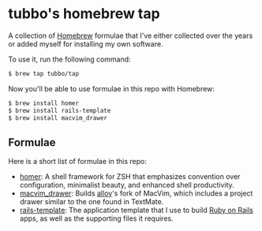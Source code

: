 # tubbo's homebrew tap

A collection of [Homebrew][brew] formulae that I've either collected
over the years or added myself for installing my own software.

To use it, run the following command:

```bash
$ brew tap tubbo/tap
```

Now you'll be able to use formulae in this repo with Homebrew:

```bash
$ brew install homer
$ brew install rails-template
$ brew install macvim_drawer
```

## Formulae

Here is a short list of formulae in this repo:

- [homer][homer]: A shell framework for ZSH that emphasizes convention
  over configuration, minimalist beauty, and enhanced shell productivity.
- [macvim_drawer][macvim]: Builds [alloy][alloy]'s fork of MacVim, which
  includes a project drawer similar to the one found in TextMate.
- [rails-template][rt]: The application template that I use to build
  [Ruby on Rails][rails] apps, as well as the supporting files it
  requires.

[brew]: http://brew.sh
[homer]: http://github.com/tubbo/homer
[macvim]: http://github.com/alloy/macvim
[alloy]: http://github.com/alloy
[rt]: http://github.com/tubbo/rails-template
[rails]: http://rubyonrails.org
